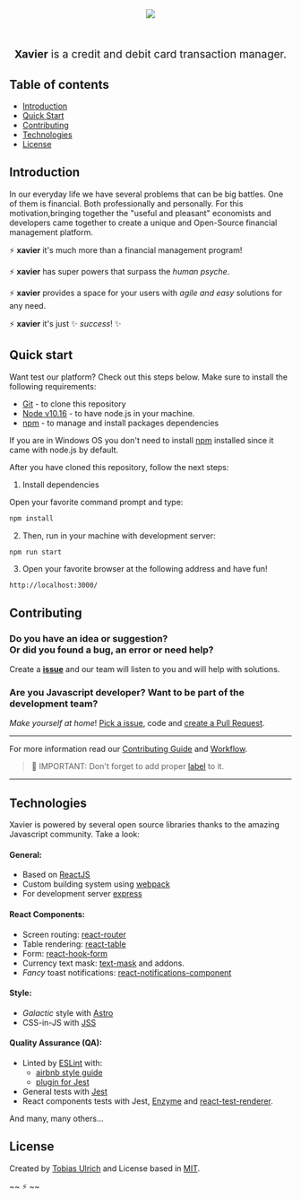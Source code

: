 <p align="center" style="margin:16px">
<img src="https://tobiasbu.github.io/img/xavier_logo.png"/>
</p>
<br>
<p align="center" style="font-size: 1.2rem;"><strong>Xavier</strong> is a credit and debit card transaction manager. </p>


## Table of contents

- [Introduction](#introduction)
- [Quick Start](#quick-start)
- [Contributing](#contributing)
- [Technologies](#technologies)
- [License](#license)

## Introduction

In our everyday life we ​​have several problems that can be big battles. One of them is financial. Both professionally and personally. For this motivation,bringing together the "useful and pleasant" economists and developers came together to create a unique and Open-Source financial management platform.

:zap: **xavier** it's much more than a financial management program!

:zap: **xavier** has super powers that surpass the _human psyche_.

:zap: **xavier** provides a space for your users with _agile and easy_ solutions for any need.

:zap: **xavier** it's just :sparkles: _success_! :sparkles:

## Quick start

Want test our platform? Check out this steps below. Make sure to install the following requirements:

- [Git](https://git-scm.com/) - to clone this repository
- [Node v10.16](https://nodejs.org/en/) - to have node.js in your machine.
- [npm](https://www.npmjs.com/) - to manage and install packages dependencies

If you are in Windows OS you don't need to install [npm](https://www.npmjs.com/) installed since it came with node.js by default.

After you have cloned this repository, follow the next steps:

1. Install dependencies 

Open your favorite command prompt and type:

```bash
npm install
```
2. Then, run in your machine with development server:

```bash
npm run start
```

3. Open your favorite browser at the following address and have fun!

```
http://localhost:3000/
```

## Contributing

### Do you have an idea or suggestion?<br/>Or did you found a bug, an error or need help?

Create a **[issue](https://github.com/tobiasbu/xavier/issues/new/choose)** and our team will listen to you and will help with solutions. 

### Are you Javascript developer? Want to be part of the development team?

_Make yourself at home_! [Pick a issue](https://github.com/tobiasbu/xavier/issues), code and [create a Pull Request](https://github.com/tobiasbu/xavier/pulls).

---

For more information read our [Contributing Guide](https://github.com/tobiasbu/xavier/blob/master/docs/CONTRIBUTING.MD) and [Workflow](https://github.com/tobiasbu/xavier/blob/master/docs/WORKFLOW.MD). 

> :rotating_light: IMPORTANT: Don't forget to add proper [label](https://github.com/tobiasbu/xavier/labels) to it.

---

## Technologies

Xavier is powered by several open source libraries thanks to the amazing Javascript community.
Take a look:

#### General:

- Based on [ReactJS](https://pt-br.reactjs.org/)
- Custom building system using [webpack](https://webpack.js.org/)
- For development server [express](https://expressjs.com/)

#### React Components:

- Screen routing: [react-router](https://reacttraining.com/react-router/web/guides/quick-start) 
- Table rendering: [react-table](https://github.com/tannerlinsley/react-table)
- Form: [react-hook-form](https://react-hook-form.com/)
- Currency text mask: [text-mask](https://github.com/text-mask/text-mask) and addons.
- _Fancy_ toast notifications: [react-notifications-component](https://teodosii.github.io/react-notifications-component/)

#### Style:

- _Galactic_ style with [Astro](https://github.com/magnetis/astro)
- CSS-in-JS with [JSS](https://cssinjs.org/?v=v10.0.0)

#### Quality Assurance (QA):

- Linted by [ESLint](https://eslint.org/) with:
   - [airbnb style guide](https://github.com/airbnb/javascript)
   - [plugin for Jest](https://github.com/jest-community/eslint-plugin-jest)
- General tests with [Jest](https://jestjs.io/)
- React components tests with Jest, [Enzyme](https://airbnb.io/enzyme/) and [react-test-renderer](https://pt-br.reactjs.org/docs/test-renderer.html).

And many, many others...

## License

Created by [Tobias Ulrich](https://github.com/tobiasbu) and License based in [MIT](https://github.com/tobiasbu/xavier/blob/master/LICENSE).





~~ :zap: ~~